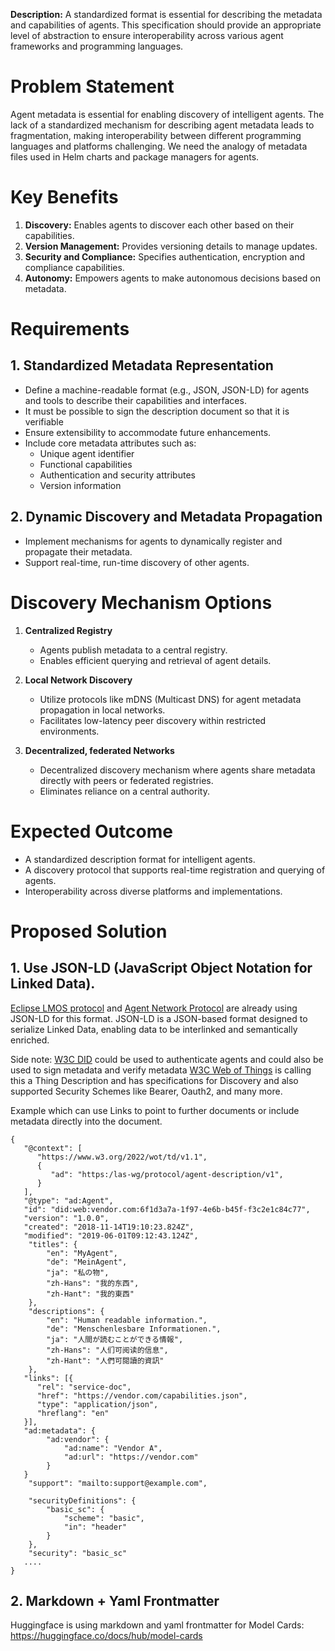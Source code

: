 **Description:**
A standardized format is essential for describing the metadata and capabilities of agents. This specification should provide an appropriate level of abstraction to ensure interoperability across various agent frameworks and programming languages.

# **Problem Statement**
Agent metadata is essential for enabling discovery of intelligent agents. The lack of a standardized mechanism for describing agent metadata leads to fragmentation, making interoperability between different programming languages and platforms challenging. 
We need the analogy of metadata files used in Helm charts and package managers for agents.  

# **Key Benefits**
1. **Discovery:** Enables agents to discover each other based on their capabilities.
2. **Version Management:** Provides versioning details to manage updates.
3. **Security and Compliance:** Specifies authentication, encryption and compliance capabilities.
4. **Autonomy:** Empowers agents to make autonomous decisions based on metadata.

# **Requirements**
## **1. Standardized Metadata Representation**
- Define a machine-readable format (e.g., JSON, JSON-LD) for agents and tools to describe their capabilities and interfaces.
- It must be possible to sign the description document so that it is verifiable 
- Ensure extensibility to accommodate future enhancements.
- Include core metadata attributes such as:
  - Unique agent identifier
  - Functional capabilities
  - Authentication and security attributes
  - Version information

## **2. Dynamic Discovery and Metadata Propagation**
- Implement mechanisms for agents to dynamically register and propagate their metadata.
- Support real-time, run-time discovery of other agents.

# **Discovery Mechanism Options**
1. **Centralized Registry**
   - Agents publish metadata to a central registry.
   - Enables efficient querying and retrieval of agent details.
   
2. **Local Network Discovery**
   - Utilize protocols like mDNS (Multicast DNS) for agent metadata propagation in local networks.
   - Facilitates low-latency peer discovery within restricted environments.
   
3. **Decentralized, federated Networks**
   - Decentralized discovery mechanism where agents share metadata directly with peers or federated registries.
   - Eliminates reliance on a central authority.

# **Expected Outcome**
- A standardized description format for intelligent agents.
- A discovery protocol that supports real-time registration and querying of agents.
- Interoperability across diverse platforms and implementations.

# Proposed Solution
## 1. Use JSON-LD (JavaScript Object Notation for Linked Data).
[Eclipse LMOS protocol](https://eclipse.dev/lmos/docs/lmos_protocol/agent_description/) and [Agent Network Protocol](https://agent-network-protocol.com/specs/agent-description.html) are already using JSON-LD for this format. 
JSON-LD is a JSON-based format designed to serialize Linked Data, enabling data to be interlinked and semantically enriched. 

Side note: [W3C DID](https://decentralized-id.com/) could be used to authenticate agents and could also be used to sign metadata and verify metadata
[W3C Web of Things](https://www.w3.org/TR/wot-thing-description11/) is calling this a Thing Description and has specifications for Discovery and also supported Security Schemes like Bearer, Oauth2, and many more.

Example which can use Links to point to further documents or include metadata directly into the document.

```
{
   "@context": [
      "https://www.w3.org/2022/wot/td/v1.1",
      {
         "ad": "https:/las-wg/protocol/agent-description/v1",
      }
   ],
   "@type": "ad:Agent",
   "id": "did:web:vendor.com:6f1d3a7a-1f97-4e6b-b45f-f3c2e1c84c77",
   "version": "1.0.0",
   "created": "2018-11-14T19:10:23.824Z",
   "modified": "2019-06-01T09:12:43.124Z",
    "titles": {
        "en": "MyAgent",
        "de": "MeinAgent",
        "ja": "私の物",
        "zh-Hans": "我的东西", 
        "zh-Hant": "我的東西"
    },
    "descriptions": {
        "en": "Human readable information.",
        "de": "Menschenlesbare Informationen.",
        "ja": "人間が読むことができる情報",
        "zh-Hans": "人们可阅读的信息", 
        "zh-Hant": "人們可閱讀的資訊"
    },
   "links": [{
      "rel": "service-doc",
      "href": "https://vendor.com/capabilities.json",
      "type": "application/json",
      "hreflang": "en"
   }],
   "ad:metadata": {
        "ad:vendor": {
            "ad:name": "Vendor A",
            "ad:url": "https://vendor.com"
        }
   }
    "support": "mailto:support@example.com",

    "securityDefinitions": {
        "basic_sc": {
            "scheme": "basic",
            "in": "header"
        }
    },
    "security": "basic_sc"
   ....
}
```

## 2. Markdown + Yaml Frontmatter
Huggingface is using markdown and yaml frontmatter for Model Cards: https://huggingface.co/docs/hub/model-cards

